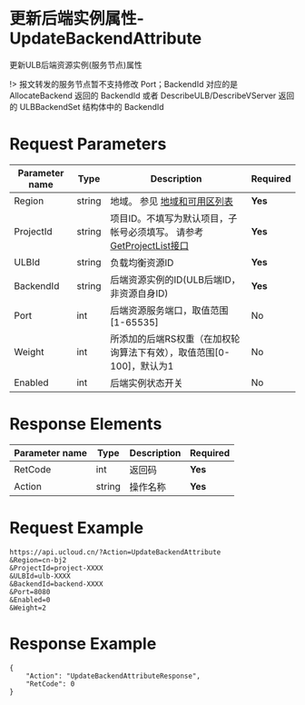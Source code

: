 # 更新后端实例属性-UpdateBackendAttribute

更新ULB后端资源实例(服务节点)属性

!> 报文转发的服务节点暂不支持修改 Port；BackendId 对应的是 AllocateBackend 返回的 BackendId 或者 DescribeULB/DescribeVServer 返回的 ULBBackendSet 结构体中的 BackendId

# Request Parameters
|Parameter name|Type|Description|Required|
|---|---|---|---|
|Region|string|地域。 参见 [地域和可用区列表](api/summary/regionlist)|**Yes**|
|ProjectId|string|项目ID。不填写为默认项目，子帐号必须填写。 请参考[GetProjectList接口](api/summary/get_project_list)|**Yes**|
|ULBId|string|负载均衡资源ID|**Yes**|
|BackendId|string|后端资源实例的ID(ULB后端ID，非资源自身ID)|**Yes**|
|Port|int|后端资源服务端口，取值范围[1-65535]|No|
|Weight|int|所添加的后端RS权重（在加权轮询算法下有效），取值范围[0-100]，默认为1|No|
|Enabled|int|后端实例状态开关|No|

# Response Elements
|Parameter name|Type|Description|Required|
|---|---|---|---|
|RetCode|int|返回码|**Yes**|
|Action|string|操作名称|**Yes**|

# Request Example
```
https://api.ucloud.cn/?Action=UpdateBackendAttribute
&Region=cn-bj2
&ProjectId=project-XXXX
&ULBId=ulb-XXXX
&BackendId=backend-XXXX
&Port=8080
&Enabled=0
&Weight=2
```

# Response Example
```
{
    "Action": "UpdateBackendAttributeResponse", 
    "RetCode": 0
}
```

